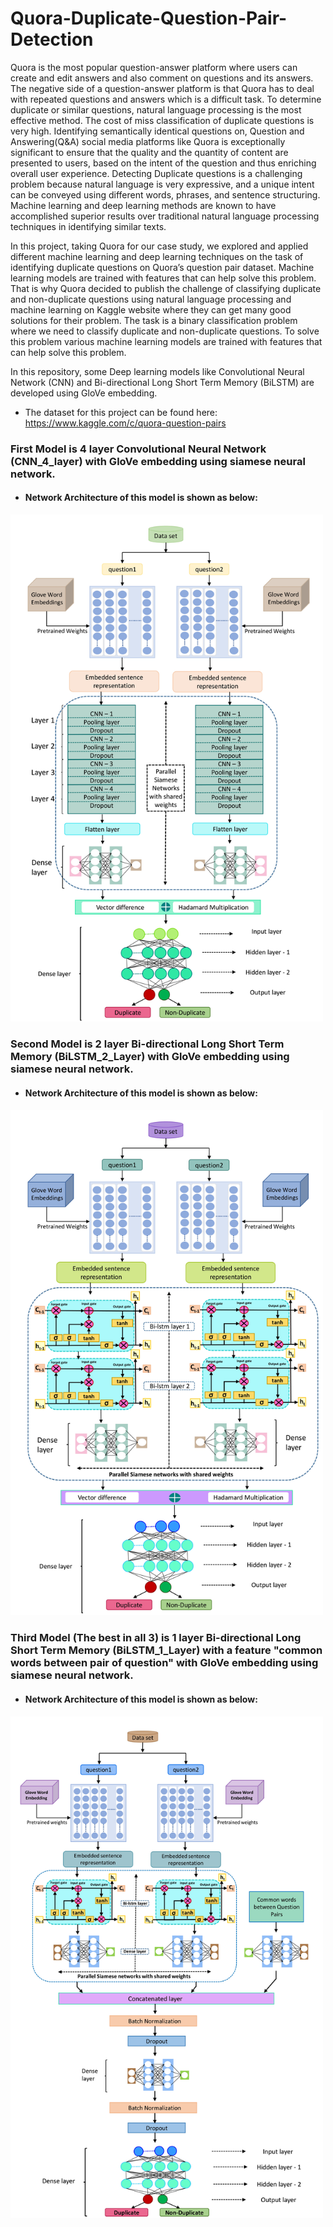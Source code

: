 # Quora-Duplicate-Question-Pair-Detection

Quora is the most popular question-answer platform where users can create and
edit answers and also comment on questions and its answers. The negative side of a
question-answer platform is that Quora has to deal with repeated questions and answers which is a difficult task. To determine duplicate or similar questions, natural
language processing is the most effective method. The cost of miss classification of duplicate questions is very high. Identifying semantically identical questions on, Question
and Answering(Q&A) social media platforms like Quora is exceptionally significant to
ensure that the quality and the quantity of content are presented to users, based on the
intent of the question and thus enriching overall user experience. Detecting Duplicate
questions is a challenging problem because natural language is very expressive, and a
unique intent can be conveyed using different words, phrases, and sentence structuring.
Machine learning and deep learning methods are known to have accomplished superior
results over traditional natural language processing techniques in identifying similar
texts.

In this project, taking Quora for our case study, we explored and applied different
machine learning and deep learning techniques on the task of identifying duplicate
questions on Quora’s question pair dataset. Machine learning models are trained with
features that can help solve this problem. That is why Quora decided to publish the
challenge of classifying duplicate and non-duplicate questions using natural language
processing and machine learning on Kaggle website where they can get many good
solutions for their problem. The task is a binary classification problem where we
need to classify duplicate and non-duplicate questions. To solve this problem various
machine learning models are trained with features that can help solve this problem.

In this repository, some Deep learning models like Convolutional Neural Network (CNN) and Bi-directional Long Short Term Memory (BiLSTM) are developed using GloVe embedding.

- The dataset for this project can be found here: https://www.kaggle.com/c/quora-question-pairs

### First Model is 4 layer Convolutional Neural Network (CNN_4_layer) with GloVe embedding using siamese neural network.

- #### Network Architecture of this model is shown as below:

<img src="https://github.com/shivangii-sri/Quora_Duplicate_Question_Pair_Detection_/blob/master/Model's%20Flow%20Diagrams/CNN_4_layer.jpg" width="500">


### Second Model is 2 layer Bi-directional Long Short Term Memory (BiLSTM_2_Layer) with GloVe embedding using siamese neural network.

- #### Network Architecture of this model is shown as below:

<img src="https://github.com/shivangii-sri/Quora_Duplicate_Question_Pair_Detection_/blob/master/Model's%20Flow%20Diagrams/Bi-lstm_2_layer.jpg" width="500">

### Third Model (The best in all 3) is 1 layer Bi-directional Long Short Term Memory (BiLSTM_1_Layer) with a feature "common words between pair of question" with GloVe embedding using siamese neural network.

- #### Network Architecture of this model is shown as below:

<img src="https://github.com/shivangii-sri/Quora_Duplicate_Question_Pair_Detection_/blob/master/Model's%20Flow%20Diagrams/Bi-lstm%20with%20common%20words.jpg" width="500">
